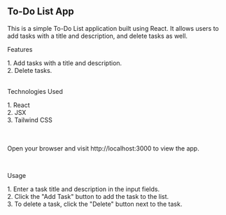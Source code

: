 <h2>To-Do List App</h2>
<p>This is a simple To-Do List application built using React. It allows users to add tasks with a title and description, and delete tasks as well.</p>


<p>Features</p>
1. Add tasks with a title and description. </br>
2. Delete tasks.</br></br>

<p>Technologies Used</p>
1. React</br>
2. JSX</br>
3. Tailwind CSS</br>
</br></br>

<p>Open your browser and visit http://localhost:3000 to view the app.</p></br>

<p>Usage</p>
1. Enter a task title and description in the input fields. </br>
2. Click the "Add Task" button to add the task to the list.</br>
3. To delete a task, click the "Delete" button next to the task.</br>